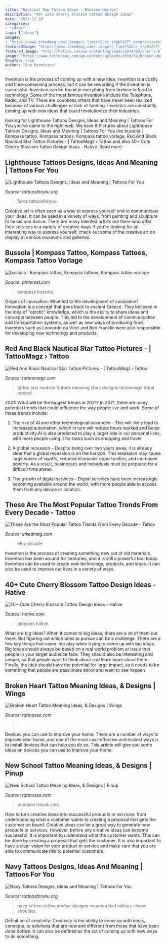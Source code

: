```yaml
---
title: "Nautical Map Tattoo Ideas : Blossom Hative"
description: "40+ cute cherry blossom tattoo design ideas"
date: "2022-12-10"
categories:
- "ideas"
tags: ["ideas"]
images:
- "https://www.inkedmag.com/.image/c_limit%2Ccs_srgb%2Cfl_progressive%2Cq_auto:good%2Cw_700/MTYzOTY0NTE5MDIwNzY3MDU3/ta1049_elvy.jpg"
featuredImage: "https://www.inkedmag.com/.image/c_limit%2Ccs_srgb%2Cfl_progressive%2Cq_auto:good%2Cw_700/MTYzOTY0NTE5MDIwNzY3MDU3/ta1049_elvy.jpg"
featured_image: "http://hative.com/wp-content/uploads/2014/03/cherry-blossom-tattoos/40-painted-cherry-blossom-back.jpg"
image: "https://www.tattooseo.com/wp-content/uploads/2016/12/Broken-Heart-Tattoos-28.jpg"
ShowToc: true
author: "Era Hermiston"
---
```



Invention is the process of coming up with a new idea, invention is a costly and time-consuming process, but it can be rewarding if the invention is successful. Invention can be found in everything from fashion to food to technology. Some of the most famous inventions include the Telephone, Radio, and TV. There are countless others that have never been realized because of various challenges or lack of funding. Inventors are constantly coming up with new ideas that could revolutionize their industries.

	

		
looking for Lighthouse Tattoos Designs, Ideas and Meaning | Tattoos For You you've came to the right web. We have 8 Pictures about Lighthouse Tattoos Designs, Ideas and Meaning | Tattoos For You like bussola | Kompass tattoo, Kompass tattoos, Kompass tattoo vorlage, Red And Black Nautical Star Tattoo Pictures - | TattooMagz › Tattoo and also 40+ Cute Cherry Blossom Tattoo Design Ideas - Hative. Read more:
		
    
## Lighthouse Tattoos Designs, Ideas And Meaning | Tattoos For You

<img loading=lazy src="https://www.tattoosforyou.org/wp-content/uploads/2013/11/Lighthouse-Tattoos-760x1024.jpg" onerror="this.onerror=null;this.src='https://tse3.mm.bing.net/th?id=OIP.AqRawOktHDFhD2AnO5zT-wHaJ-&amp;pid=15.1';" alt="Lighthouse Tattoos Designs, Ideas and Meaning | Tattoos For You">

_Source: tattoosforyou.org_

>faros tattoosforyou. 

	

Creative art is often seen as a way to express yourself and to communicate your ideas. It can be used in a variety of ways, from painting and sculpture to music and dance. There are many talented artists out there who offer their services in a variety of creative ways.If you're looking for an interesting way to express yourself, check out some of the creative art on display at various museums and galleries.

    
## Bussola | Kompass Tattoo, Kompass Tattoos, Kompass Tattoo Vorlage

<img loading=lazy src="https://i.pinimg.com/736x/db/f7/73/dbf773ce64ec0f5bed2ec52f5f94366b.jpg" onerror="this.onerror=null;this.src='https://tse4.mm.bing.net/th?id=OIP.TxlbnbU5Ed6VN767_YUUSAHaMJ&amp;pid=15.1';" alt="bussola | Kompass tattoo, Kompass tattoos, Kompass tattoo vorlage">

_Source: pinterest.com_

>kompass bussola. 

	

Origins of innovation: What led to the development of innovation?
Innovation is a concept that goes back to ancient Greece. They believed in the idea of “oplotic” knowledge, which is the ability to share ideas and concepts between people. This led to the development of communication and transportation systems, as well as new ways of producing food. Inventors such as Leonardo da Vinci and Ben Franklin were also responsible for developing new technology and products.

    
## Red And Black Nautical Star Tattoo Pictures - | TattooMagz › Tattoo

<img loading=lazy src="https://tattoomagz.com/wp-content/uploads/nautical-star-tattoos-meaning-nautical-star-pictures-and-images-74337.jpg" onerror="this.onerror=null;this.src='https://tse1.mm.bing.net/th?id=OIP.Qj96GlNwPa8n3lg31-AzuQHaK9&amp;pid=15.1';" alt="Red And Black Nautical Star Tattoo Pictures - | TattooMagz › Tattoo">

_Source: tattoomagz.com_

>tattoo star nautical tattoos meaning stars designs tattoomagz tribal posted. 

	

2021: What will be the biggest trends in 2021?
In 2021, there are many potential trends that could influence the way people live and work. Some of these trends include:
1. The rise of AI and other technological advances – This will likely lead to increased automation, which in turn will reduce hours worked and boost productivity.AI is also predicted to play a larger role in our personal lives, with more people using it for tasks such as shopping and travel.

2. A global recession – Despite being over two years away, it is already clear that a global recession is on the horizon. This recession may cause large waves of layoffs, reduced economic opportunities, and increased poverty. As a result, businesses and individuals must be prepared for a difficult time ahead.

3. The growth of digital services – Digital services have been increasingly becoming available around the world, with more people able to access them from any device or location.

    
## These Are The Most Popular Tattoo Trends From Every Decade - Tattoo

<img loading=lazy src="https://www.inkedmag.com/.image/c_limit%2Ccs_srgb%2Cfl_progressive%2Cq_auto:good%2Cw_700/MTYzOTY0NTE5MDIwNzY3MDU3/ta1049_elvy.jpg" onerror="this.onerror=null;this.src='https://tse4.mm.bing.net/th?id=OIP.hN7k1F8iHOKVM5g9e9xf6wAAAA&amp;pid=15.1';" alt="These Are the Most Popular Tattoo Trends From Every Decade - Tattoo">

_Source: inkedmag.com_

>elvy decade. 

	

Invention is the process of creating something new out of old materials. Invention has been around for centuries, and it is still a powerful tool today. Invention can be used to create new technology, products, and ideas. It can also be used to improve our lives in a variety of ways.

    
## 40+ Cute Cherry Blossom Tattoo Design Ideas - Hative

<img loading=lazy src="http://hative.com/wp-content/uploads/2014/03/cherry-blossom-tattoos/40-painted-cherry-blossom-back.jpg" onerror="this.onerror=null;this.src='https://tse2.mm.bing.net/th?id=OIP.WHm2YMq8CTHX5OOJjjRfSQHaJ4&amp;pid=15.1';" alt="40+ Cute Cherry Blossom Tattoo Design Ideas - Hative">

_Source: hative.com_

>blossom hative. 

	

What are big ideas?
When it comes to big ideas, there are a lot of them out there. But figuring out which ones to pursue can be a challenge. There are a few key things that come into play when trying to come up with big ideas. 
Big ideas should always be based on a real world problem or issue that people in your target audience face. They should also be interesting and unique, so that people want to think about and learn more about them. Finally, the idea should have the potential for large impact, so it needs to be something that people are passionate about and want to see happen.

    
## Broken Heart Tattoo Meaning Ideas, &amp; Designs | Wings

<img loading=lazy src="https://www.tattooseo.com/wp-content/uploads/2016/12/Broken-Heart-Tattoos-28.jpg" onerror="this.onerror=null;this.src='https://tse2.mm.bing.net/th?id=OIP.DPuZ5wBQSDJlT2BtHwMsugAAAA&amp;pid=15.1';" alt="Broken Heart Tattoo Meaning Ideas, &amp; Designs | Wings">

_Source: tattooseo.com_

>. 

	

Devices you can use to improve your home:
There are a number of ways to improve your home, and one of the most cost-effective and easiest ways is to install devices that can help you do so. This article will give you some ideas on devices you can use to improve your home.

    
## New School Tattoo Meaning Ideas, &amp; Designs | Pinup

<img loading=lazy src="https://tattooseo.com/wp-content/uploads/2013/11/New-School-Tattoo-29.jpg" onerror="this.onerror=null;this.src='https://tse1.mm.bing.net/th?id=OIP.PN6ragRl9otuKJPMZuTeAQAAAA&amp;pid=15.1';" alt="New School Tattoo Meaning Ideas, &amp; Designs | Pinup">

_Source: tattooseo.com_

>pumpkin litwalk jime. 

	

How to turn creative ideas into successful products or services: from understanding what a customer wants to creating a proposal that gets the customer on board.
Creative ideas can be a great way to generate new products or services. However, before any creative ideas can become successful, it is important to understand what the customer wants. This can be done by creating a proposal that gets the customer. It is also important to have a clear vision for your product or service and make sure that you are able to communicate this to potential customers.

    
## Navy Tattoos Designs, Ideas And Meaning | Tattoos For You

<img loading=lazy src="http://www.tattoosforyou.org/wp-content/uploads/2013/10/US-Navy-Anchor-Tattoos.jpg" onerror="this.onerror=null;this.src='https://tse4.mm.bing.net/th?id=OIP.DWlt7yL9Q1ZripEoFWnlTgHaJ4&amp;pid=15.1';" alt="Navy Tattoos Designs, Ideas and Meaning | Tattoos For You">

_Source: tattoosforyou.org_

>navy tattoos tattoo anchor designs meaning dad military sleeve shoulder. 

	

Definition of creativity:
Creativity is the ability to come up with ideas, concepts, or solutions that are new and different from those that have been done before. It can also be defined as the act of coming up with new ways to do something.

